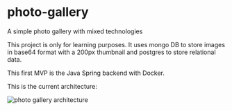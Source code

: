 # photo-gallery
A simple photo gallery with mixed technologies

This project is only for learning purposes.
It uses mongo DB to store images in base64 format with a 200px thumbnail and postgres to store relational data.

This first MVP is the Java Spring backend with Docker.

This is the current architecture:

![photo gallery architecture](https://github.com/danielaauriema/photo-gallery/docs/architecture.png)


